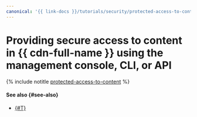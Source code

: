 ```yaml
---
canonical: '{{ link-docs }}/tutorials/security/protected-access-to-content/console'
---
```


# Providing secure access to content in {{ cdn-full-name }} using the management console, CLI, or API

{% include notitle [protected-access-to-content](../../../../_tutorials/security/protected-access-to-content-console.md) %}

#### See also {#see-also}

* [{#T}](terraform.md)